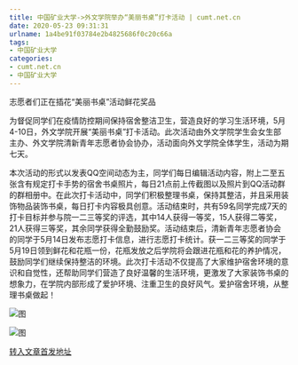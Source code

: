 ```yaml
---
title: 中国矿业大学->外文学院举办“美丽书桌”打卡活动 | cumt.net.cn
date: 2020-05-23 09:31:31
urlname: 1a4be91f03784e2b4825686f0c20c66a
tags: 
- 中国矿业大学
categories:
- cumt.net.cn
- 中国矿业大学
---
```

志愿者们正在插花“美丽书桌”活动鲜花奖品

为督促同学们在疫情防控期间保持宿舍整洁卫生，营造良好的学习生活环境，5月4-10日，外文学院开展“美丽书桌”打卡活动。此次活动由外文学院学生会女生部主办、外文学院清新青年志愿者协会协办，活动面向外文学院全体学生，活动为期七天。

本次活动的形式以发表QQ空间动态为主，同学们每日编辑活动内容，附上二至五张含有规定打卡手势的宿舍书桌照片，每日21点前上传截图以及照片到QQ活动群的群相册中。在此次打卡活动中，同学们积极整理书桌，保持其整洁，并且采用装饰物品装饰书桌，每日打卡内容极具创意。活动结束时，共有59名同学完成7天的打卡目标并参与院一二三等奖的评选，其中14人获得一等奖，15人获得二等奖，21人获得三等奖，其余同学获得全勤鼓励奖。活动结束后，清新青年志愿者协会的同学于5月14日发布志愿打卡信息，进行志愿打卡统计。获一二三等奖的同学于5月19日领到鲜花和花瓶一份，花瓶发放之后学院将会跟进花瓶和花的养护情况，鼓励同学们继续保持整洁的环境。此次打卡活动不仅提高了大家维护宿舍环境的意识和自觉性，还帮助同学们营造了良好温馨的生活环境，更激发了大家装饰书桌的想象力，在学院内部形成了爱护环境、注重卫生的良好风气。爱护宿舍环境，从整理书桌做起！

![图](http://xwzx.cumt.edu.cn/_upload/article/images/eb/e2/292ba98a48afb4317beb36422773/4bbaf87c-2ae9-4c29-8000-712c5f204f20.jpg)

![图](http://xwzx.cumt.edu.cn/_upload/article/images/eb/e2/292ba98a48afb4317beb36422773/cf456cb0-7171-4b6f-86e9-b7afbc3adf50.jpg)

[转入文章首发地址](http://xwzx.cumt.edu.cn/a3/56/c523a566102/page.htm)